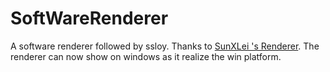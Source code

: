 # SoftWareRenderer
A software renderer followed by ssloy.
Thanks to [SunXLei 's Renderer](https://github.com/SunXLei/SRender/tree/master/platform). The renderer can now show on windows as it realize the win platform.
